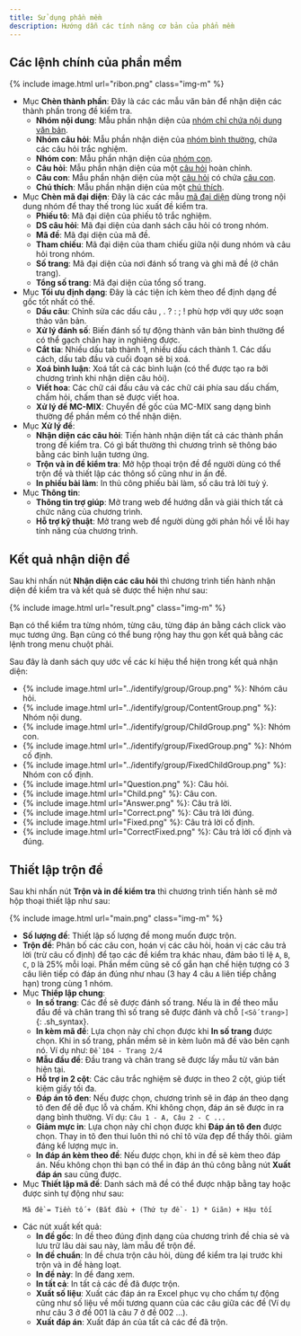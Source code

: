 ```yaml
---
title: Sử dụng phần mềm
description: Hướng dẫn các tính năng cơ bản của phẩn mềm
---
```


## Các lệnh chính của phần mềm

{% include image.html url="ribon.png" class="img-m" %}


- Mục **Chèn thành phần**: Đây là các các mẫu văn bản để nhận diện các thành phần trong đề kiểm tra.
    + **Nhóm nội dung**: Mẫu phần nhận diện của [nhóm chỉ chứa nội dung văn bản](/projects/hc-mix/identify/group#contentGroup).
    + **Nhóm câu hỏi**: Mẫu phần nhận diện của [nhóm bình thường](/projects/hc-mix/identify/group), chứa các câu hỏi trắc nghiệm.
    + **Nhóm con**: Mẫu phần nhận diện của [nhóm con](/projects/hc-mix/identify/group#childGroup).
    + **Câu hỏi**: Mẫu phần nhận diện của một [câu hỏi](/projects/hc-mix/identify/question) hoàn chỉnh.
    + **Câu con**: Mẫu phần nhận diện của một [câu hỏi](/projects/hc-mix/identify/question) có chứa [câu con](/projects/hc-mix/identify/child).
    + **Chú thích**: Mẫu phần nhận diện của một [chú thích](/projects/hc-mix/identify/comment).
- Mục **Chèn mã đại diện**: Đây là các các mẫu [mã đại diện](/projects/hc-mix/identify/group#code) dùng trong nội dung nhóm để thay thế trong lúc xuất đề kiểm tra.
    + **Phiếu tô**: Mã đại diện của phiếu tô trắc nghiệm.
    + **DS câu hỏi**: Mã đại diện của danh sách câu hỏi có trong nhóm.
    + **Mã đề**: Mã đại diện của mã đề.
    + **Tham chiếu**: Mã đại diện của tham chiếu giữa nội dung nhóm và câu hỏi trong nhóm.
    + **Số trang**: Mã đại diện của nơi đánh số trang và ghi mã đề (ở chân trang).
    + **Tổng số trang**: Mã đại diện của tổng số trang.
- Mục **Tối ưu định dạng**: Đây là các tiện ích kèm theo để định dạng đề gốc tốt nhất có thể.
    + **Dấu câu**: Chỉnh sửa các dấu câu , . ? : ; ! phù hợp với quy ước soạn thảo văn bản.
    + **Xử lý đánh số**: Biến đánh số tự động thành văn bản bình thường để có thể gạch chân hay in nghiêng được.
    + **Cắt tỉa**: Nhiều dấu tab thành 1, nhiều dấu cách thành 1. Các dấu cách, dấu tab đầu và cuối đoạn sẽ bị xoá.
    + **Xoá bình luận**: Xoá tất cả các bình luận (có thể được tạo ra bởi chương trình khi nhận diện câu hỏi).
    + **Viết hoa**: Các chữ cái đầu câu và các chữ cái phía sau dấu chấm, chấm hỏi, chấm than sẽ được viết hoa.
    + **Xử lý đề MC-MIX**: Chuyển đề gốc của MC-MIX sang dạng bình thường để phần mềm có thể nhận diện.
- Mục **Xử lý đề**:
    + **Nhận diện các câu hỏi**: Tiến hành nhận diện tất cả các thành phần trong đề kiểm tra. Có gì bất thường thì chương trình sẽ thông báo bằng các bình luận tương ứng.
    + **Trộn và in đề kiểm tra**: Mở hộp thoại trộn đề để người dùng có thể trộn đề và thiết lập các thông số cũng như in ấn đề.
    + **In phiếu bài làm**: In thủ công phiếu bài làm, số câu trả lời tuỳ ý.
- Mục **Thông tin**:
    + **Thông tin trợ giúp**: Mở trang web để hướng dẫn và giải thích tất cả chức năng của chương trình.
    + **Hỗ trợ kỹ thuật**: Mở trang web để người dùng gởi phản hồi về lỗi hay tính năng của chương trình.

## Kết quả nhận diện đề

Sau khi nhấn nút **Nhận diện các câu hỏi** thì chương trình tiến hành nhận diện đề kiểm tra và kết quả sẽ được thể hiện như sau:

{% include image.html url="result.png" class="img-m" %}

Bạn có thể kiểm tra từng nhóm, từng câu, từng đáp án bằng cách click vào mục tương ứng. Bạn cũng có thể bung rộng hay thu gọn kết quả bằng các lệnh trong menu chuột phải.

Sau đây là danh sách quy ước về các kí hiệu thể hiện trong kết quả nhận diện:

- <span>{% include image.html url="../identify/group/Group.png" %}</span>: Nhóm câu hỏi.
- <span>{% include image.html url="../identify/group/ContentGroup.png" %}</span>: Nhóm nội dung.
- <span>{% include image.html url="../identify/group/ChildGroup.png" %}</span>: Nhóm con.
- <span>{% include image.html url="../identify/group/FixedGroup.png" %}</span>: Nhóm cố định.
- <span>{% include image.html url="../identify/group/FixedChildGroup.png" %}</span>: Nhóm con cố định.
- <span>{% include image.html url="Question.png" %}</span>: Câu hỏi.
- <span>{% include image.html url="Child.png" %}</span>: Câu con.
- <span>{% include image.html url="Answer.png" %}</span>: Câu trả lời.
- <span>{% include image.html url="Correct.png" %}</span>: Câu trả lời đúng.
- <span>{% include image.html url="Fixed.png" %}</span>: Câu trả lời cố định.
- <span>{% include image.html url="CorrectFixed.png" %}</span>: Câu trả lời cố định và đúng.

## Thiết lập trộn đề

Sau khi nhấn nút **Trộn và in đề kiểm tra** thì chương trình tiến hành sẽ mở hộp thoại thiết lập như sau:

{% include image.html url="main.png" class="img-m" %}

- **Số lượng đề**: Thiết lập số lượng đề mong muốn được trộn.
- **Trộn đề**: Phân bố các câu con, hoán vị các câu hỏi, hoán vị các câu trả lời (trừ câu cố định) để tạo các đề kiểm tra khác nhau, đảm bảo tỉ lệ `A`, `B`, `C`, `D` là 25% mỗi loại. Phần mềm cũng sẽ cố gắn hạn chế hiện tượng có 3 câu liên tiếp có đáp án đúng như nhau (3 hay 4 câu `A` liên tiếp chẳng hạn) trong cùng 1 nhóm.
- Mục **Thiếp lập chung**:
    + **In số trang**: Các đề sẽ được đánh số trang. Nếu là in đề theo mẫu đầu đề và chân trang thì số trang sẽ được đánh và chỗ `[<Số trang>]`{: .sh_syntax}.
    + **In kèm mã đề**: Lựa chọn này chỉ chọn được khi **In số trang** được chọn. Khi in số trang, phần mềm sẽ in kèm luôn mã đề vào bên cạnh nó. Ví dụ như: `Đề 104 - Trang 2/4`
    + **Mẫu đầu đề**: Đầu trang và chân trang sẽ được lấy mẫu từ văn bản hiện tại.
    + **Hỗ trợ in 2 cột**: Các câu trắc nghiệm sẽ được in theo 2 cột, giúp tiết kiệm giấy tối đa.
    + **Đáp án tô đen**: Nếu được chọn, chương trình sẽ in đáp án theo dạng tô đen để dễ đục lỗ và chấm. Khi không chọn, đáp án sẽ được in ra dạng bình thường. Ví dụ: `Câu 1 - A, Câu 2 - C ...`
    + **Giảm mực in**: Lựa chọn này chỉ chọn được khi **Đáp án tô đen** được chọn. Thay in tô đen thui luôn thì nó chỉ tô vừa đẹp để thấy thôi. giảm đáng kể lượng mực in.
    + **In đáp án kèm theo đề**: Nếu được chọn, khi in đề sẽ kèm theo đáp án. Nếu không chọn thì bạn có thể in đáp án thủ công bằng nút **Xuất đáp án** sau cũng được.
- Mục **Thiết lập mã đề**: Danh sách mã đề có thể được nhập bằng tay hoặc được sinh tự động như sau:
    ```
    Mã đề = Tiền tố + (Bắt đầu + (Thứ tự đề - 1) * Giãn) + Hậu tối
    ```
- Các nút xuất kết quả:
    + **In đề gốc**: In đề theo đúng định dạng của chương trình đề chia sẻ và lưu trữ lâu dài sau này, làm mẫu để trộn đề.
    + **In đề chuẩn**: In đề chưa trộn câu hỏi, dùng để kiểm tra lại trước khi trộn và in đề hàng loạt.
    + **In đề này**: In đề đang xem.
    + **In tất cả**: In tất cả các đề đã được trộn.
    + **Xuất số liệu**: Xuất các đáp án ra Excel phục vụ cho chấm tự động cũng như số liệu về mối tương quann của các câu giữa các đề (Ví dụ như câu 3 ở đề 001 là câu 7 ở đề 002 ...).
    + **Xuất đáp án**: Xuất đáp án của tất cả các đề đã trộn.